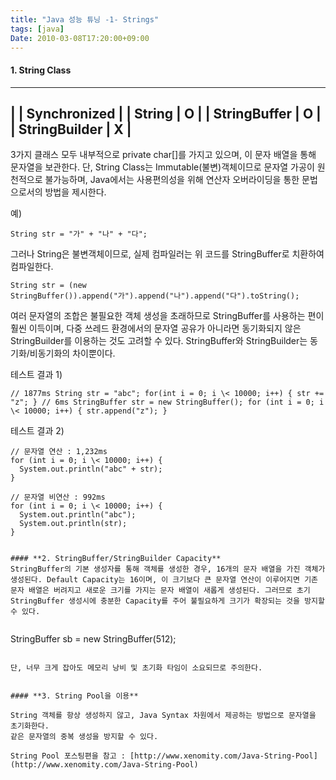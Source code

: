 ```yaml
---
title: "Java 성능 튜닝 -1- Strings"
tags: [java]
Date: 2010-03-08T17:20:00+09:00
---
```


#### **1. String Class**

---
| |  Synchronized |
|  String |  O |
|  StringBuffer |  O |
|  StringBuilder |  X |
---

3가지 클래스 모두 내부적으로 private char[]를 가지고 있으며, 이 문자 배열을 통해 문자열을 보관한다. 단, String Class는 Immutable(불변)객체이므로 문자열 가공이 원천적으로 불가능하며, Java에서는 사용편의성을 위해 연산자 오버라이딩을 통한 문법으로서의 방법을 제시한다.   
  
예)
```
String str = "가" + "나" + "다";
```
  
그러나 String은 불변객체이므로, 실제 컴파일러는 위 코드를 StringBuffer로 치환하여 컴파일한다.  

```
String str = (new StringBuffer()).append("가").append("나").append("다").toString();
```
  
여러 문자열의 조합은 불필요한 객체 생성을 초래하므로 StringBuffer를 사용하는 편이 훨씬 이득이며, 다중 쓰레드 환경에서의 문자열 공유가 아니라면 동기화되지 않은 StringBuilder를 이용하는 것도 고려할 수 있다. StringBuffer와 StringBuilder는 동기화/비동기화의 차이뿐이다.  
  
테스트 결과 1)  

    // 1877ms String str = "abc"; for(int i = 0; i \< 10000; i++) { str += "z"; } // 6ms StringBuffer str = new StringBuffer(); for (int i = 0; i \< 10000; i++) { str.append("z"); }

  
테스트 결과 2)  
```
// 문자열 연산 : 1,232ms
for (int i = 0; i \< 10000; i++) {
  System.out.println("abc" + str);
}

// 문자열 비연산 : 992ms
for (int i = 0; i \< 10000; i++) {
  System.out.println("abc");
  System.out.println(str);
}
  

#### **2. StringBuffer/StringBuilder Capacity**
StringBuffer의 기본 생성자를 통해 객체를 생성한 경우, 16개의 문자 배열을 가진 객체가 생성된다. Default Capacity는 16이며, 이 크기보다 큰 문자열 연산이 이루어지면 기존 문자 배열은 버려지고 새로운 크기를 가지는 문자 배열이 새롭게 생성된다. 그러므로 초기 StringBuffer 생성시에 충분한 Capacity를 주어 불필요하게 크기가 확장되는 것을 방지할 수 있다.  
  
```
StringBuffer sb = new StringBuffer(512);
```
  
단, 너무 크게 잡아도 메모리 낭비 및 초기화 타임이 소요되므로 주의한다.  
  

#### **3. String Pool을 이용**

String 객체를 항상 생성하지 않고, Java Syntax 차원에서 제공하는 방법으로 문자열을 초기화한다.  
같은 문자열의 중복 생성을 방지할 수 있다.  
  
String Pool 포스팅편을 참고 : [http://www.xenomity.com/Java-String-Pool](http://www.xenomity.com/Java-String-Pool)

